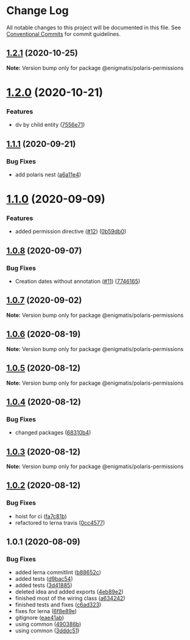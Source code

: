# Change Log

All notable changes to this project will be documented in this file.
See [Conventional Commits](https://conventionalcommits.org) for commit guidelines.

## [1.2.1](https://github.com/Enigmatis/polaris-permissions/compare/@enigmatis/polaris-permissions@1.2.0...@enigmatis/polaris-permissions@1.2.1) (2020-10-25)

**Note:** Version bump only for package @enigmatis/polaris-permissions





# [1.2.0](https://github.com/Enigmatis/polaris-permissions/compare/@enigmatis/polaris-permissions@1.1.1...@enigmatis/polaris-permissions@1.2.0) (2020-10-21)


### Features

* dv by child entity ([7556e71](https://github.com/Enigmatis/polaris-permissions/commit/7556e7145375bd91cac0efe1f7d4592e0f0d9091))





## [1.1.1](https://github.com/Enigmatis/polaris-permissions/compare/@enigmatis/polaris-permissions@1.1.0...@enigmatis/polaris-permissions@1.1.1) (2020-09-21)


### Bug Fixes

* add polaris nest ([a6a11e4](https://github.com/Enigmatis/polaris-permissions/commit/a6a11e469bb4ef61f79cf3c6d09a47b5bedc422a))





# [1.1.0](https://github.com/Enigmatis/polaris-permissions/compare/@enigmatis/polaris-permissions@1.0.8...@enigmatis/polaris-permissions@1.1.0) (2020-09-09)


### Features

* added permission directive ([#12](https://github.com/Enigmatis/polaris-permissions/issues/12)) ([0b59db0](https://github.com/Enigmatis/polaris-permissions/commit/0b59db056e40e1e417f932d02a21023c007ea5f9))





## [1.0.8](https://github.com/Enigmatis/polaris-permissions/compare/@enigmatis/polaris-permissions@1.0.7...@enigmatis/polaris-permissions@1.0.8) (2020-09-07)


### Bug Fixes

* Creation dates without annotation ([#11](https://github.com/Enigmatis/polaris-permissions/issues/11)) ([7746165](https://github.com/Enigmatis/polaris-permissions/commit/77461659786738b4f0b5acfb699574dad3bb8f2e))





## [1.0.7](https://github.com/Enigmatis/polaris-permissions/compare/@enigmatis/polaris-permissions@1.0.6...@enigmatis/polaris-permissions@1.0.7) (2020-09-02)

**Note:** Version bump only for package @enigmatis/polaris-permissions





## [1.0.6](https://github.com/Enigmatis/polaris-permissions/compare/@enigmatis/polaris-permissions@1.0.5...@enigmatis/polaris-permissions@1.0.6) (2020-08-19)

**Note:** Version bump only for package @enigmatis/polaris-permissions





## [1.0.5](https://github.com/Enigmatis/polaris-permissions/compare/@enigmatis/polaris-permissions@1.0.4...@enigmatis/polaris-permissions@1.0.5) (2020-08-12)

**Note:** Version bump only for package @enigmatis/polaris-permissions





## [1.0.4](https://github.com/Enigmatis/polaris-permissions/compare/@enigmatis/polaris-permissions@1.0.3...@enigmatis/polaris-permissions@1.0.4) (2020-08-12)


### Bug Fixes

* changed packages ([68310b4](https://github.com/Enigmatis/polaris-permissions/commit/68310b42e64eb6ecb95455a6215ff5e110fda8f0))





## [1.0.3](https://github.com/Enigmatis/polaris-united/compare/@enigmatis/polaris-permissions@1.0.2...@enigmatis/polaris-permissions@1.0.3) (2020-08-12)

**Note:** Version bump only for package @enigmatis/polaris-permissions





## [1.0.2](https://github.com/Enigmatis/polaris-united/compare/@enigmatis/polaris-permissions@1.0.1...@enigmatis/polaris-permissions@1.0.2) (2020-08-12)


### Bug Fixes

* hoist for ci ([fa7c81b](https://github.com/Enigmatis/polaris-united/commit/fa7c81b30c7a29b23be006b94742088ac2339fed))
* refactored to lerna travis ([0cc4577](https://github.com/Enigmatis/polaris-united/commit/0cc4577ed9e43a425dc1637e8f4424a1c018b95b))





## 1.0.1 (2020-08-09)


### Bug Fixes

* added lerna commitlint ([b88652c](https://github.com/Enigmatis/polaris-permissions/commit/b88652ccefabce23f43dec62396744ca8cf03246))
* added tests ([d9bac54](https://github.com/Enigmatis/polaris-permissions/commit/d9bac5463ade4b5fee21f2f33e7915decd472176))
* added tests ([3d41885](https://github.com/Enigmatis/polaris-permissions/commit/3d41885368bb3bc7ebdf22b946dbcfcd5c3e6187))
* deleted idea and added exports ([4eb89e2](https://github.com/Enigmatis/polaris-permissions/commit/4eb89e265ab9eed3c524acf1d059b6ec1278ed83))
* finished most of the wiring class ([a634242](https://github.com/Enigmatis/polaris-permissions/commit/a634242e271976c1c0447eb246b5c4d0152e2209))
* finished tests and fixes ([c6ad323](https://github.com/Enigmatis/polaris-permissions/commit/c6ad323791f89b601bf5d977adbaf3b7c885efd1))
* fixes for lerna ([6f8e89e](https://github.com/Enigmatis/polaris-permissions/commit/6f8e89ef8788ad2ce3451166cf0d60a6eeb963b8))
* gitignore ([eae41ab](https://github.com/Enigmatis/polaris-permissions/commit/eae41abfe23e8fc6acb2dfc9b4ff07646558e0df))
* using common ([490386b](https://github.com/Enigmatis/polaris-permissions/commit/490386b177152fc2e31c4830119d888369e9022b))
* using common ([3dddc51](https://github.com/Enigmatis/polaris-permissions/commit/3dddc518696fa0df94074c1b698ba44b37447268))
